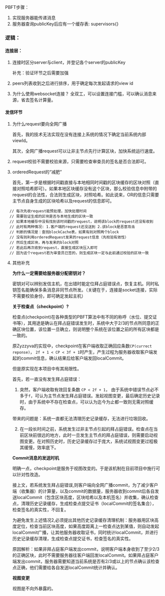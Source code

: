 PBFT步骤：
1. 实现服务器能传递消息
2. 服务器查询publicKey后应有一个缓存表: supervisors{}



### 逻辑：
#### 连接层：
1. 连接时区分server与client，并登记各个server的publicKey
   
   补充：验证环节之后需要加强
2. peers列表收到之后进行排序，用于确定每次发起请求的view id
3. 为什么使用websocket连接？
   全双工，可以设置连接门槛，可以确认消息来源，省去签名计算量。


#### 发信环节
1. 为什么request要向全网广播
   
   首先，我的技术无法实现在没有连接上系统的情况下确定当前系统内部viewId。

   其次，全网广播request可以让非主节点先行计算区块，加快系统运行速度。

2. request校验不需要校验来源，只需要检查审查员的签名是否合法即可。
3. orderedRequest的“减肥”
   
   首先，第一步是根据时间戳直接与本地相同时间戳的区块缓存的区块对照（直接对照哈希即可）。如果本地区块缓存没有这个区块，那么校验信息中附带的request的合法性，合法则生成区块，对照哈希。如此说来，OR的信息只需要主节点自身生成的区块哈希以及request的信息即可。

```
  // 每次先收request能预处理，加快处理时间
  // 需要验证生成的区块是否与本地生成的区块一致
  // 如果本地缓存中没有找到该时间戳的request，说明该block的request还没有收到
  // 此时有两种情况: 1.客户端的request还没送到 2.该block是恶意攻击
  // 判断的情况是：查找blockCache表，如果有则对照两个block
  // 没有则利用orderedRequest发来的request信息（先校验有效性）
  // 然后生成区块，再与发来的block对照
  // 若此后再次收到request，直接生成区块压入即可
  // 因为这个request若为审查员已签的，则生成区块一定与此前通过校验的区块一致
```


4. 其他补充
   
   **为什么一定需要给服务器分配密钥对？**    
  
   密钥对可以辨别发信主机，在出错时能定位拜占庭错误点，恢复主机。同时私钥签名能确保多条消息非同节点所发。（关键在于，连接是socket连接，实际不需要校验身份，即可确定发起主机）

   **关于检查点（checkpoint）?**
   
   检查点(checkpoint)在各种类型的PBFT算法中有不同的称呼（水位、提交证书等），其用途是确认在拜占庭错误发生时，系统中大于2/3的节点所同意的正确区块位置，该位置一旦确立，则说明整个系统在该位置之前的所有区块都是一致的。
   
   原Zyzzyva的实现中，checkpoint在客户端收取正确回应条数```CP(currect reponse)```， ```2f + 1 < CP < 3f + 1```时产生，产生过程为服务器收取客户端发起的commit信息，确认结果后给客户端发回localCommit。
   
   但是原实现在本项目中有其局限性。
   
   首先，若一直没有发生拜占庭错误：
   
   1. 突然，客户端收取有效回复条数 ```CP < 2f + 1```， 由于系统中错误节点必不多于```f```，可认为主节点发生拜占庭错误。发起视图变更，最后确定历史记录时，由于系统中不存在检查点，可以认为迄今为止都一致则无需对照缓存。

   带来的问题是：系统一直都无法清理历史记录缓存，无法进行垃圾回收。

   2. 在一段长时间之前，系统发生过非主节点引起的拜占庭错误。检查点在当前区块前很远的地方，此时一旦发生主节点的拜占庭错误，则需要启动视图变更。在对照历史时，历史记录缓存过于庞大，系统试视图变更过程极其缓慢，效率底下。
   
   **Commit消息的发送时机**

   明确一点，checkpoint是服务于视图改变的。于是该机制在目前项目中施行可以针对性改造。

   接上文，若系统发生拜占庭错误,则客户端向全网广播commit，为了减少客户端（收集器）的计算量，以及commit的数据量，服务器收到commit后各自发送localCommit（包含区块高度，区块哈希以及本机签名）并收集，确认检查点，清理历史记录缓存，生成检查点提交证书（localCommit的签名集合），检查签名的真实性，不回复。

   为避免发生上述情况2,必须提出其他历史记录缓存清理机制：服务器用区块高度定位，检查当前区块高度，如果高度距离上一检查点达到某值，则自动发起localCommit广播，让其他服务器收取证书，同时统计localCommit，并进行历史记录缓存清理，生成检查点提交证书，检查签名的真实性。

   原因解析：如果非拜占庭客户端发出commit，说明客户端本身收到了至少2/3的正确区块，此时不需要服务器往客户端回发localCommit。如果拜占庭客户端发出commit，服务器需要知道当前系统是否有2/3或以上的节点确认该检查点正确，他们需要给各自发送localCommit统计并确认。

   **视图变更**

   视图是不向外暴露的。